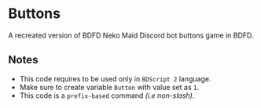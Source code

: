# Buttons
A recreated version of BDFD Neko Maid Discord bot buttons game in BDFD.

## Notes
- This code requires to be used only in `BDScript 2` language.
- Make sure to create variable `Button` with value set as `1`.
- This code is a `prefix-based` command *(i.e non-slash)*.
